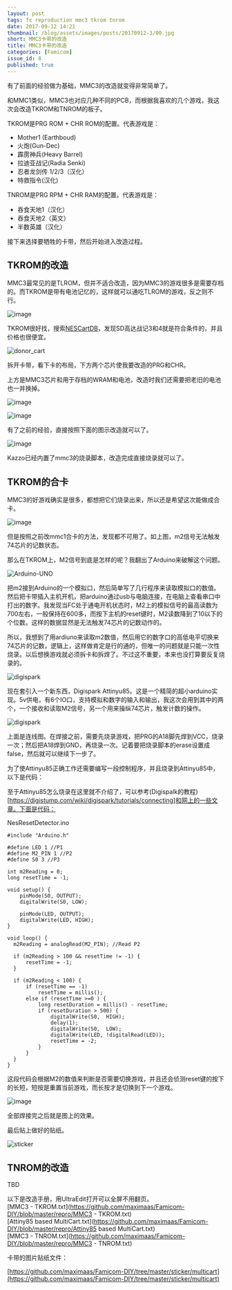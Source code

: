 ```yaml
---
layout: post
tags: fc reproduction mmc3 tkrom tnrom
date: 2017-09-12 14:21
thumbnail: /blog/assets/images/posts/20170912-3/00.jpg
short: MMC3卡带的改造
title: MMC3卡带的改造
categories: [Famicom]
issue_id: 8
published: true
---
```


有了前面的经验做为基础，MMC3的改造就变得非常简单了。

和MMC1类似，MMC3也对应几种不同的PCB，而根据我喜欢的几个游戏，我这次会改造TKROM和TNROM的板子。

<!--more-->

TKROM是PRG ROM + CHR ROM的配置。代表游戏是：
*   Mother1 (Earthboud)
*   火炮(Gun-Dec)
*   霹雳神兵(Heavy Barrel)
*   拉迪亚战记(Radia Senki)
*   忍者龙剑传 1/2/3（汉化）
*   特救指令(汉化)

TNROM是PRG RPM + CHR RAM的配置。代表游戏是：
*   吞食天地1（汉化）
*   吞食天地2（英文）
*   半数英雄（汉化）

接下来选择要牺牲的卡带，然后开始进入改造过程。

## TKROM的改造

MMC3最常见的是TLROM，但并不适合改造，因为MMC3的游戏很多是需要存档的。而TKROM是带有电池记忆的，这样就可以通吃TLROM的游戏，反之则不行。

![image](/blog/assets/images/posts/20170912-3/01.jpg)

TKROM很好找，搜索[NESCartDB](http://bootgod.dyndns.org:7777/search.php?unif=HVC-TKROM)，发现SD高达战记3和4就是符合条件的，并且价格也很便宜。

![donor_cart](/blog/assets/images/posts/20170912-3/02.jpg)

拆开卡带，看下卡的布局，下方两个芯片使我要改造的PRG和CHR。

上方是MMC3芯片和用于存档的WRAM和电池，改造时我们还需要把老旧的电池也一并换掉。

![image](/blog/assets/images/posts/20170912-3/03.jpg)

![image](/blog/assets/images/posts/20170912-3/04.jpg)

有了之前的经验，直接按照下面的图示改造就可以了。

![image](/blog/assets/images/posts/20170912-3/05.png)

Kazzo已经内置了mmc3的烧录脚本，改造完成直接烧录就可以了。		

## TKROM的合卡

MMC3的好游戏确实是很多，都想把它们烧录出来，所以还是希望这次能做成合卡。

![image](/blog/assets/images/posts/20170912-3/06.jpg)

但是按照之前改mmc1合卡的方法，发现都不可用了。如上图，m2信号无法触发74芯片的记数状态。

那么在TKROM上，M2信号到底是怎样的呢？我翻出了Arduino来破解这个问题。

![Arduino-UNO](/blog/assets/images/posts/20170912-3/07.jpg)

把m2接到Arduino的一个模拟口，然后简单写了几行程序来读取模拟口的数值。然后把卡带插入主机开机，把arduino通过usb与电脑连接，在电脑上查看串口中打出的数字。我发现当FC处于通电开机状态时，M2上的模拟信号的最高读数为700左右，一般保持在600多，而按下主机的reset键时，M2读数降到了10以下的个位数。这样的数据显然是无法触发74芯片的记数动作的。

所以，我想到了用ardiuno来读取m2数值，然后用它的数字口的高低电平切换来74芯片的记数，逻辑上，这样做肯定是行的通的，但唯一的问题就是只能一次性烧录。以后想换游戏就必须拆卡和拆焊了。不过这不重要，本来也没打算要反复烧录的。

![digispark](/blog/assets/images/posts/20170912-3/08.jpg)

现在套引入一个新东西，Digispark Attinyu85。这是一个精简的超小arduino实现。5v供电，有6个IO口，支持模拟和数字的输入和输出，我这次会用到其中的两个，一个接收和读取M2信号，另一个用来操纵74芯片，触发计数的操作。

![digispark](/blog/assets/images/posts/20170912-3/09.png)

上面是连线图。在焊接之前，需要先烧录游戏，把PRG的A18脚先焊到VCC，烧录一次；然后把A18焊到GND，再烧录一次。记着要把烧录脚本的erase设置成false，然后就可以继续下一步了。

为了使Attinyu85正确工作还需要编写一段控制程序，并且烧录到Attinyu85中，以下是代码：

至于Attinyu85怎么烧录在这里就不介绍了，可以参考(Digispalk的教程)[https://digistump.com/wiki/digispark/tutorials/connecting]和网上的一些文章。下面是代码：

NesResetDetector.ino
```
#include "Arduino.h"

#define LED 1 //P1
#define M2_PIN 1 //P2
#define S0 3 //P3

int m2Reading = 0;
long resetTime = -1;

void setup() {
	pinMode(S0, OUTPUT);
	digitalWrite(S0, LOW);

	pinMode(LED, OUTPUT);
	digitalWrite(LED, HIGH);
}

void loop() {
  m2Reading = analogRead(M2_PIN); //Read P2

  if (m2Reading > 100 && resetTime != -1) {
	  resetTime = -1;
  }

  if (m2Reading < 100) {
	  if (resetTime == -1)
		  resetTime = millis();
	  else if (resetTime >=0 ) {
		  long resetDuration = millis() - resetTime;
		  if (resetDuration > 500) {
			  digitalWrite(S0,  HIGH);
			  delay(1);
			  digitalWrite(S0,  LOW);
			  digitalWrite(LED, !digitalRead(LED));
			  resetTime = -2;
		  }
	  }
  }
}
```

这段代码会根据M2的数值来判断是否需要切换游戏，并且还会侦测reset键的按下的长短，短按是重置当前游戏，而长按才是切换到下一个游戏。

![image](/blog/assets/images/posts/20170912-3/10.jpg)

全部焊接完之后就是图上的效果。

最后贴上做好的贴纸。

![sticker](/blog/assets/images/posts/20170912-3/11.jpg)

## TNROM的改造

TBD

以下是改造手册，用UltraEdit打开可以全屏不用翻页。<br/>
[MMC3 - TKROM.txt](https://github.com/maximaas/Famicom-DIY/blob/master/repro/MMC3 - TKROM.txt)<br/>
[Attiny85 based MultiCart.txt](https://github.com/maximaas/Famicom-DIY/blob/master/repro/Attiny85 based MultiCart.txt)<br/>
[MMC3 - TNROM.txt](https://github.com/maximaas/Famicom-DIY/blob/master/repro/MMC3 - TNROM.txt)

卡带的图片贴纸文件：

[https://github.com/maximaas/Famicom-DIY/tree/master/sticker/multicart](https://github.com/maximaas/Famicom-DIY/tree/master/sticker/multicart)

